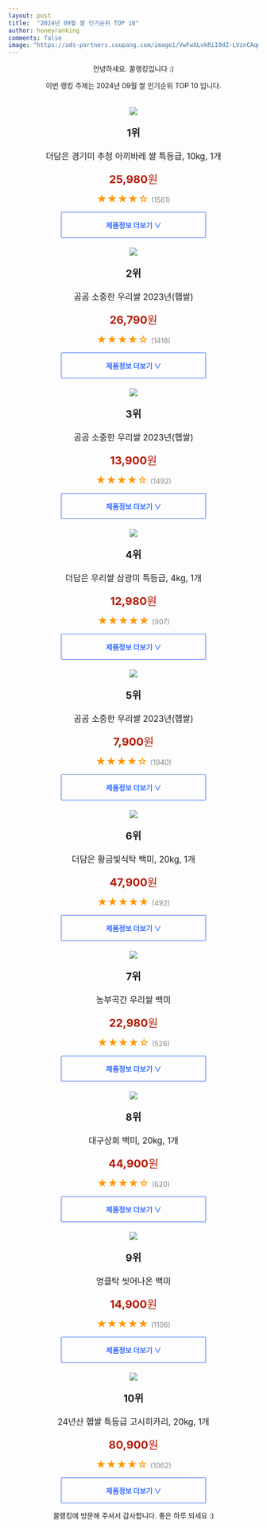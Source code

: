 ```yaml
---
layout: post
title:  "2024년 09월 쌀 인기순위 TOP 10"
author: honeyranking
comments: false
image: "https://ads-partners.coupang.com/image1/VwFwXLvkRiI0dZ-LVznCAqmmrNf28v85XgVg1YBorIewkmPo4IpjJw219VRyQf7TexIkJ6yniNgOQoLahYrm-niUTCVk9lc-lhF49j7BwUMCME25t1TFcibpcA-SCB7M-G1U0d54_lj-OQqAehGoaNDJDng7D46pJH1p1Ujt_gg0qXxHLcOOBIFh-K-vto83JFWDFnfVJddPStPS4qVaqcnWqIg95fErNOASFWBy_BP4pdP1mlZOu3WmI0WaDqHAk4w2Qkr98JL2OdOyvCx52TP2igjQ0k7sp1vvN6XTPJ0="
---
```

<p style="text-align: center;">안녕하세요. 꿀랭킹입니다 :)</p>
<p style="text-align: center;">이번 랭킹 주제는 2024년 09월 쌀 인기순위 TOP 10 입니다.</p><center><img src="https://ads-partners.coupang.com/image1/VwFwXLvkRiI0dZ-LVznCAqmmrNf28v85XgVg1YBorIewkmPo4IpjJw219VRyQf7TexIkJ6yniNgOQoLahYrm-niUTCVk9lc-lhF49j7BwUMCME25t1TFcibpcA-SCB7M-G1U0d54_lj-OQqAehGoaNDJDng7D46pJH1p1Ujt_gg0qXxHLcOOBIFh-K-vto83JFWDFnfVJddPStPS4qVaqcnWqIg95fErNOASFWBy_BP4pdP1mlZOu3WmI0WaDqHAk4w2Qkr98JL2OdOyvCx52TP2igjQ0k7sp1vvN6XTPJ0=" style="margin-top:20px" /></center><p style="text-align: center; font-size: 20px"><b>1위</b></p><p style="text-align: center; font-size: 17px">더담은 경기미 추청 아끼바레 쌀 특등급, 10kg, 1개</p><p style="text-align: center;"><span style="color: #b61800; font-size: 22px;"><b>25,980</b>원</span></p><p style="text-align: center;"><span style="color: #ff9600; font-size: 20px;">★★★★☆ </span><span style="color: #878787;">(1561)</span></p><center><a href="https://link.coupang.com/re/AFFSDP?lptag=AF3899140&subid=honeyrank&pageKey=1848953184&itemId=3142917943&vendorItemId=71130532800&traceid=V0-153-0327cf2f87d97aa3&clickBeacon=e359d180-79c4-11ef-b721-2f5b1caa4df3%7E3&requestid=20240924010000639144976651&token=31850C%7CMIXED"><div style="font-size: 14px; display: inline-block; padding: 15px 90px; color: #346aff; border-radius: 2px; border: 1px solid #346aff; cursor: pointer;"><b>제품정보 더보기 &or;</b></div></a></center><center><img src="https://ads-partners.coupang.com/image1/q50YlhfeaLW23AOLqxZn93Gev2eigmFRqZMlTDdnXpqC3khIRAwgvEI5mrI1uaA4LYEUU2i5wdu1bi2VbsKT7VqLgyZcr0GmMci5j5HtDGmVyTcqJuZYD57S3rRRQUFA5RBGJALsOFFg_eVfkCQpIzpLr1oXTVG1DLW5x37jXQ3qvwOyIITdwpYy3pP55PEoVq7SYKdLXq9W1OxtjWqafeD97-eYMeyY9gwMkRZl1a9PUrIjgs549nZc0AZHvQGp38DrGqEKCY6556oYAzmLzTQ6yS1q2BFb1g==" style="margin-top:20px" /></center><p style="text-align: center; font-size: 20px"><b>2위</b></p><p style="text-align: center; font-size: 17px">곰곰 소중한 우리쌀 2023년(햅쌀)</p><p style="text-align: center;"><span style="color: #b61800; font-size: 22px;"><b>26,790</b>원</span></p><p style="text-align: center;"><span style="color: #ff9600; font-size: 20px;">★★★★☆ </span><span style="color: #878787;">(1418)</span></p><center><a href="https://link.coupang.com/re/AFFSDP?lptag=AF3899140&subid=honeyrank&pageKey=166996432&itemId=478240933&vendorItemId=4200250100&traceid=V0-153-4780f947d89830ac&requestid=20240924010000639144976651&token=31850C%7CMIXED"><div style="font-size: 14px; display: inline-block; padding: 15px 90px; color: #346aff; border-radius: 2px; border: 1px solid #346aff; cursor: pointer;"><b>제품정보 더보기 &or;</b></div></a></center><center><img src="https://ads-partners.coupang.com/image1/APt3gpoorzmVUwX6ANIoPUu-TLy552JF75RH1iTaqUD6MUJGtBOQO_4ezFrueIKuNDmdOKjZbNzItaLz-2KVOC9uTCg6-IwwElYTs9KIcxTk8EPAvPnEL4jQLsVAoIAagmdP7T4pLe3Q5YMXhzX1NlmQ6VsGds-GveW87LpL8-FK6yF5tMAuyaXGl3uLXkDppPKYDjIQTWqab7L_qgwJXsoLyKA-tK_FOjOPq73wrN887ZmpPed_Si6XTG-smu7l4wkbs5TI3E5l6Im_wtvIrFtXedqxgI2Y6pHs_XnFPD_5HDojtd7y5C0=" style="margin-top:20px" /></center><p style="text-align: center; font-size: 20px"><b>3위</b></p><p style="text-align: center; font-size: 17px">곰곰 소중한 우리쌀 2023년(햅쌀)</p><p style="text-align: center;"><span style="color: #b61800; font-size: 22px;"><b>13,900</b>원</span></p><p style="text-align: center;"><span style="color: #ff9600; font-size: 20px;">★★★★☆ </span><span style="color: #878787;">(1492)</span></p><center><a href="https://link.coupang.com/re/AFFSDP?lptag=AF3899140&subid=honeyrank&pageKey=166996432&itemId=478240921&vendorItemId=4200250076&traceid=V0-153-4780f947d89830ac&requestid=20240924010000639144976651&token=31850C%7CMIXED"><div style="font-size: 14px; display: inline-block; padding: 15px 90px; color: #346aff; border-radius: 2px; border: 1px solid #346aff; cursor: pointer;"><b>제품정보 더보기 &or;</b></div></a></center><center><img src="https://ads-partners.coupang.com/image1/NpT3KvQ9ROfJ0IWLNqecSd-ZRDTEsNQH8Uq2ZWX3pwkb_uW8ShvWMUGOLP8hR-A3vDYM6xRzDivUlhkfhk3S9uJZv5E4SyZao4OKGNZshu03eDtdIuX3xleX0fbJaitwc5Q7p7P4jdSxe5s6SQmS_yq1chc6NpZDJGm5m8VEyjXAiZAyvz-qg-3CQm7r3vTuKuGePKqw2LNUF6sV-RnXwjZYvwVzTBOzwdu_n3Fk0RJM5u2DE1oDzdykvVOVUanHwrmC_xBC5w-xPv7ddJ-Vqw8rVYCnDRy73XZOgYaS9w==" style="margin-top:20px" /></center><p style="text-align: center; font-size: 20px"><b>4위</b></p><p style="text-align: center; font-size: 17px">더담은 우리쌀 삼광미 특등급, 4kg, 1개</p><p style="text-align: center;"><span style="color: #b61800; font-size: 22px;"><b>12,980</b>원</span></p><p style="text-align: center;"><span style="color: #ff9600; font-size: 20px;">★★★★★ </span><span style="color: #878787;">(907)</span></p><center><a href="https://link.coupang.com/re/AFFSDP?lptag=AF3899140&subid=honeyrank&pageKey=2005753689&itemId=19738612054&vendorItemId=71399112878&traceid=V0-153-e36b22be1a5999d0&clickBeacon=e359d180-79c4-11ef-94bd-8b18d2c3874f%7E3&requestid=20240924010000639144976651&token=31850C%7CMIXED"><div style="font-size: 14px; display: inline-block; padding: 15px 90px; color: #346aff; border-radius: 2px; border: 1px solid #346aff; cursor: pointer;"><b>제품정보 더보기 &or;</b></div></a></center><center><img src="https://ads-partners.coupang.com/image1/sZFg9cKUfEg5ovMLsagrHWA0o0Qs-zXP4xrteXgZClHci9twFeRl8R9qkpnurC3c7tcB-Ch6LncOcHqAsfTey569D3y1o8b-A70tpPYMyVNzPRjKbS46CEPk9kpW6Y0dXUi_Q7MIiSlRANTo0izoJgrtqkwOtniE6rop3aTjEECUe8sO-F1eFE1y4ChCJ6fozWhKlj3DMk-MzE7F-wfrTCz2V6fsNNka8G2GCKgxeHBChwZP0TcdTlmuFC0TaRHqx8jecr7cuOfw9qCfvylDeW5UAcZSkCbOYern" style="margin-top:20px" /></center><p style="text-align: center; font-size: 20px"><b>5위</b></p><p style="text-align: center; font-size: 17px">곰곰 소중한 우리쌀 2023년(햅쌀)</p><p style="text-align: center;"><span style="color: #b61800; font-size: 22px;"><b>7,900</b>원</span></p><p style="text-align: center;"><span style="color: #ff9600; font-size: 20px;">★★★★☆ </span><span style="color: #878787;">(1940)</span></p><center><a href="https://link.coupang.com/re/AFFSDP?lptag=AF3899140&subid=honeyrank&pageKey=166996432&itemId=16355517523&vendorItemId=83547217686&traceid=V0-153-4780f947d89830ac&requestid=20240924010000639144976651&token=31850C%7CMIXED"><div style="font-size: 14px; display: inline-block; padding: 15px 90px; color: #346aff; border-radius: 2px; border: 1px solid #346aff; cursor: pointer;"><b>제품정보 더보기 &or;</b></div></a></center><center><img src="https://ads-partners.coupang.com/image1/nRNa9-pN1FO_WePKndn1t95svaKiWVWJZZCqDWsDLt1OIGh59Elbtv6w9CBP1lvlUIy9sRWAPQNoaXdoEyKpz7tI2EV1YpjIo6slja7217ePi2bkdqn2TBXXsDvdLIcZ8tuhl33-Da-ZPoeQmUXP4YBL_ouMp2FserNsL5pgxEJmLrgwI7LojF39srCRdOZ6xh3VoIoMsfZqea11CuJDfRyPVwBrgwGLUaP7_n9sbaRcfTnOkQ74lUImVuQG_K6FRmLHVp7-Yst0k8tdkcSPWd62nhg2rn9k6BkqaXen29w=" style="margin-top:20px" /></center><p style="text-align: center; font-size: 20px"><b>6위</b></p><p style="text-align: center; font-size: 17px">더담은 황금빛식탁 백미, 20kg, 1개</p><p style="text-align: center;"><span style="color: #b61800; font-size: 22px;"><b>47,900</b>원</span></p><p style="text-align: center;"><span style="color: #ff9600; font-size: 20px;">★★★★★ </span><span style="color: #878787;">(492)</span></p><center><a href="https://link.coupang.com/re/AFFSDP?lptag=AF3899140&subid=honeyrank&pageKey=2016625157&itemId=3430305550&vendorItemId=71416822749&traceid=V0-153-ec769ccadbf77fee&clickBeacon=e359f890-79c4-11ef-afd6-1a8642fc21c1%7E3&requestid=20240924010000639144976651&token=31850C%7CMIXED"><div style="font-size: 14px; display: inline-block; padding: 15px 90px; color: #346aff; border-radius: 2px; border: 1px solid #346aff; cursor: pointer;"><b>제품정보 더보기 &or;</b></div></a></center><center><img src="https://ads-partners.coupang.com/image1/09A1a8HvIWcAnX9k04rRsy0JTz0Lz_EZUS01AZYRJWhqON1GPmgYU6JQtHvrPyjHnwZQkGOc_Hz16b3BX4smY5s9b89ZkHM2D-XQbfr0OeA8aVg-Q6iM3iegtnZBk83PSY9TBpnAwUaho9g87hmtHhlH9hc8xqTfWoGF1pdcwgpkt7jqoXLO7I6hKdoQF1E7f5foM1eeTzZl8xy9FM5-qyHOdKzyBi_AO6AA3EUF2KwcziyzPqcnvaCtUH4yejP1fIyTC4wY6afNfvj7AqngJEoXnyreKAqMK0ul" style="margin-top:20px" /></center><p style="text-align: center; font-size: 20px"><b>7위</b></p><p style="text-align: center; font-size: 17px">농부곡간 우리쌀 백미</p><p style="text-align: center;"><span style="color: #b61800; font-size: 22px;"><b>22,980</b>원</span></p><p style="text-align: center;"><span style="color: #ff9600; font-size: 20px;">★★★★☆ </span><span style="color: #878787;">(526)</span></p><center><a href="https://link.coupang.com/re/AFFSDP?lptag=AF3899140&subid=honeyrank&pageKey=6885033577&itemId=16511589314&vendorItemId=83698919921&traceid=V0-153-55929f0d76f0ed81&requestid=20240924010000639144976651&token=31850C%7CMIXED"><div style="font-size: 14px; display: inline-block; padding: 15px 90px; color: #346aff; border-radius: 2px; border: 1px solid #346aff; cursor: pointer;"><b>제품정보 더보기 &or;</b></div></a></center><center><img src="https://ads-partners.coupang.com/image1/pXJxV2gCD-4QWpqzpTaNEVKWFg611WvW06EOtwGvaPtUoD9F-32PYaSFrTPPoBp5bZARP4U42ONOzzOoNET1r2awHROhUdYyh9Pi7aHY0GgnQmh81UzgEROZFMkDnns05sQ0MGmZ5jWxu9uWUmMfkOWHsiXmg9f8Ekb59GpVMdpKjX2sK6B3g0a4akufdxN-bgwwobyE5WhUNYBgg5vn3Tz4_E5p93gm3eNElfidFGwEq9Dy52wc7m5F7DAkSquclBGD-hqNW21J6swHbFu9eUBehukPgEIa1V5jI8nVvA==" style="margin-top:20px" /></center><p style="text-align: center; font-size: 20px"><b>8위</b></p><p style="text-align: center; font-size: 17px">대구상회 백미, 20kg, 1개</p><p style="text-align: center;"><span style="color: #b61800; font-size: 22px;"><b>44,900</b>원</span></p><p style="text-align: center;"><span style="color: #ff9600; font-size: 20px;">★★★★☆ </span><span style="color: #878787;">(620)</span></p><center><a href="https://link.coupang.com/re/AFFSDP?lptag=AF3899140&subid=honeyrank&pageKey=7592419032&itemId=20065917895&vendorItemId=77789410710&traceid=V0-153-4aa14153bfe9727b&clickBeacon=e359f890-79c4-11ef-90dd-c2ee83e50582%7E3&requestid=20240924010000639144976651&token=31850C%7CMIXED"><div style="font-size: 14px; display: inline-block; padding: 15px 90px; color: #346aff; border-radius: 2px; border: 1px solid #346aff; cursor: pointer;"><b>제품정보 더보기 &or;</b></div></a></center><center><img src="https://ads-partners.coupang.com/image1/AJVMosBCjjWeitlqAIYlnA6yeipghHW6_MRc7RTtYclLRcFf8xtF_4nV08XO5nWuXF92qYsWY8uEyb-BD6Vozyby6K8AM3EgpXGteDN-sWfnbaT-GhXKHE1s5jtr6mRj7l5ibpvwgQdLwg-wYH71r_IrkTiibHOPcBV9uvxg9rzOKEBynViIt53HAbc29cIdUXO-boUAtEVaEF6YxmVPj9RIIj8YgPUVYJOXanZc70QG9yrqv6RlvtKm7nwWqnZ8yNKPCAwWZguOafRQDFWIi2Pt_kcsdpQSmWTsAQ==" style="margin-top:20px" /></center><p style="text-align: center; font-size: 20px"><b>9위</b></p><p style="text-align: center; font-size: 17px">엉클탁 씻어나온 백미</p><p style="text-align: center;"><span style="color: #b61800; font-size: 22px;"><b>14,900</b>원</span></p><p style="text-align: center;"><span style="color: #ff9600; font-size: 20px;">★★★★★ </span><span style="color: #878787;">(1106)</span></p><center><a href="https://link.coupang.com/re/AFFSDP?lptag=AF3899140&subid=honeyrank&pageKey=6100279531&itemId=11426833254&vendorItemId=78699933902&traceid=V0-153-2eb29fc2bcf597d3&requestid=20240924010000639144976651&token=31850C%7CMIXED"><div style="font-size: 14px; display: inline-block; padding: 15px 90px; color: #346aff; border-radius: 2px; border: 1px solid #346aff; cursor: pointer;"><b>제품정보 더보기 &or;</b></div></a></center><center><img src="https://ads-partners.coupang.com/image1/TdkcGQbuE_UnvUZ_TRLFxoT2_IpzhITYCZ74IqHu1gmPXb4w2ZPv3d53aK_B0fF1GpuBTOJB0QAzFDz0DHFEVtJnurCQg0_ObxXw9U2SKhYI2sodTKTPrWskyFY0B_TkhXZVIcj4qRTF98NA2DHeI1EYJrDWp1sdnCxhryi0r201g22zA53KOeSISoIWPyAkI46mf3lr-xb6ixkkf7zsPX6gPjgRqFdbZGslagjuK6V3d1G-cpiEAUF-XQvVrZ5zHmWqyFRw3BO9XPj0JpYV-ZcW2PThJ135gbPFYLoKKKS-QxGh4uvfzcgILwbbmRbg" style="margin-top:20px" /></center><p style="text-align: center; font-size: 20px"><b>10위</b></p><p style="text-align: center; font-size: 17px">24년산 햅쌀 특등급 고시히카리, 20kg, 1개</p><p style="text-align: center;"><span style="color: #b61800; font-size: 22px;"><b>80,900</b>원</span></p><p style="text-align: center;"><span style="color: #ff9600; font-size: 20px;">★★★★☆ </span><span style="color: #878787;">(1062)</span></p><center><a href="https://link.coupang.com/re/AFFSDP?lptag=AF3899140&subid=honeyrank&pageKey=7597627942&itemId=21133575154&vendorItemId=90907902065&traceid=V0-153-40a778c573b2e2fe&clickBeacon=e359f890-79c4-11ef-bea1-4f0a6baa19a1%7E3&requestid=20240924010000639144976651&token=31850C%7CMIXED"><div style="font-size: 14px; display: inline-block; padding: 15px 90px; color: #346aff; border-radius: 2px; border: 1px solid #346aff; cursor: pointer;"><b>제품정보 더보기 &or;</b></div></a></center><p style="text-align: center;">꿀랭킹에 방문해 주셔서 감사합니다. 좋은 하루 되세요 :)</p>